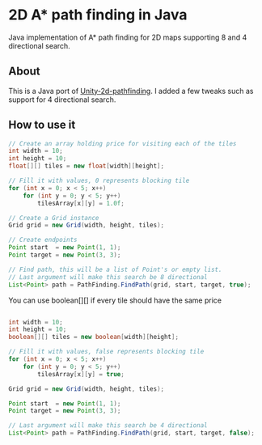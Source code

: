# 2D A* path finding in Java
Java implementation of A* path finding for 2D maps supporting 8 and 4 directional search.

## About

This is a Java port of [Unity-2d-pathfinding](https://github.com/RonenNess/Unity-2d-pathfinding).
I added a few tweaks such as support for 4 directional search.


## How to use it

```Java
// Create an array holding price for visiting each of the tiles
int width = 10;
int height = 10;
float[][] tiles = new float[width][height];

// Fill it with values, 0 represents blocking tile
for (int x = 0; x < 5; x++)
    for (int y = 0; y < 5; y++)
        tilesArray[x][y] = 1.0f;

// Create a Grid instance
Grid grid = new Grid(width, height, tiles);

// Create endpoints
Point start  = new Point(1, 1);
Point target = new Point(3, 3);

// Find path, this will be a list of Point's or empty list.
// Last argument will make this search be 8 directional
List<Point> path = PathFinding.FindPath(grid, start, target, true);
```

You can use boolean[][] if every tile should have the same price
```Java

int width = 10;
int height = 10;
boolean[][] tiles = new boolean[width][height];

// Fill it with values, false represents blocking tile
for (int x = 0; x < 5; x++)
    for (int y = 0; y < 5; y++)
        tilesArray[x][y] = true;

Grid grid = new Grid(width, height, tiles);

Point start  = new Point(1, 1);
Point target = new Point(3, 3);

// Last argument will make this search be 4 directional
List<Point> path = PathFinding.FindPath(grid, start, target, false);
```

